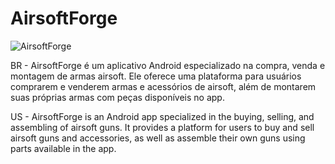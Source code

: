 # AirsoftForge

![AirsoftForge](https://github.com/user-attachments/assets/0d07fff5-85a3-4dac-8a29-612bfce261c5)


BR - AirsoftForge é um aplicativo Android especializado na compra, venda e montagem de armas airsoft. Ele oferece uma plataforma para usuários comprarem e venderem armas e acessórios de airsoft, além de montarem suas próprias armas com peças disponíveis no app.

US - AirsoftForge is an Android app specialized in the buying, selling, and assembling of airsoft guns. It provides a platform for users to buy and sell airsoft guns and accessories, as well as assemble their own guns using parts available in the app.
